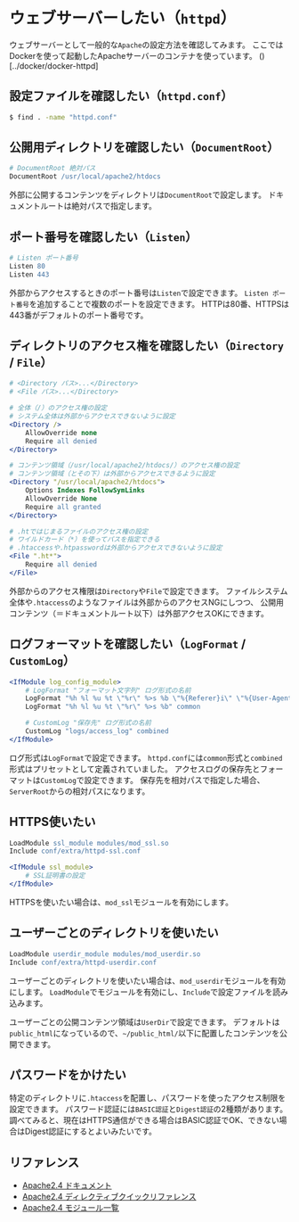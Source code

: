 # ウェブサーバーしたい（``httpd``）

ウェブサーバーとして一般的な``Apache``の設定方法を確認してみます。
ここではDockerを使って起動したApacheサーバーのコンテナを使っています。
()[../docker/docker-httpd]

## 設定ファイルを確認したい（``httpd.conf``）

```bash
$ find . -name "httpd.conf"
```

## 公開用ディレクトリを確認したい（``DocumentRoot``）

```apache
# DocumentRoot 絶対パス
DocumentRoot /usr/local/apache2/htdocs
```

外部に公開するコンテンツをディレクトリは``DocumentRoot``で設定します。
ドキュメントルートは絶対パスで指定します。

## ポート番号を確認したい（``Listen``）

```apache
# Listen ポート番号
Listen 80
Listen 443
```

外部からアクセスするときのポート番号は``Listen``で設定できます。
``Listen ポート番号``を追加することで複数のポートを設定できます。
HTTPは80番、HTTPSは443番がデフォルトのポート番号です。

## ディレクトリのアクセス権を確認したい（``Directory`` / ``File``）

```apache
# <Directory パス>...</Directory>
# <File パス>...</Directory>

# 全体（/）のアクセス権の設定
# システム全体は外部からアクセスできないように設定
<Directory />
    AllowOverride none
    Require all denied
</Directory>

# コンテンツ領域（/usr/local/apache2/htdocs/）のアクセス権の設定
# コンテンツ領域（とその下）は外部からアクセスできるように設定
<Directory "/usr/local/apache2/htdocs">
    Options Indexes FollowSymLinks
    AllowOverride None
    Require all granted
</Directory>

# .htではじまるファイルのアクセス権の設定
# ワイルドカード（*）を使ってパスを指定できる
# .htaccessや.htpasswordは外部からアクセスできないように設定
<File ".ht*">
    Require all denied
</File>
```

外部からのアクセス権限は``Directory``や``File``で設定できます。
ファイルシステム全体や``.htaccess``のようなファイルは外部からのアクセスNGにしつつ、
公開用コンテンツ（＝ドキュメントルート以下）は外部アクセスOKにできます。

## ログフォーマットを確認したい（``LogFormat`` / ``CustomLog``）

```apache
<IfModule log_config_module>
    # LogFormat "フォーマット文字列" ログ形式の名前
    LogFormat "%h %l %u %t \"%r\" %>s %b \"%{Referer}i\" \"%{User-Agent}i\"" combined
    LogFormat "%h %l %u %t \"%r\" %>s %b" common

    # CustomLog "保存先" ログ形式の名前
    CustomLog "logs/access_log" combined
</IfModule>
```

ログ形式は``LogFormat``で設定できます。
``httpd.conf``には``common``形式と``combined``形式はプリセットとして定義されていました。
アクセスログの保存先とフォーマットは``CustomLog``で設定できます。
保存先を相対パスで指定した場合、``ServerRoot``からの相対パスになります。

## HTTPS使いたい

```apache
LoadModule ssl_module modules/mod_ssl.so
Include conf/extra/httpd-ssl.conf

<IfModule ssl_module>
    # SSL証明書の設定
</IfModule>
```

HTTPSを使いたい場合は、``mod_ssl``モジュールを有効にします。

## ユーザーごとのディレクトリを使いたい

```apache
LoadModule userdir_module modules/mod_userdir.so
Include conf/extra/httpd-userdir.conf
```

ユーザーごとのディレクトリを使いたい場合は、``mod_userdir``モジュールを有効にします。
``LoadModule``でモジュールを有効にし、``Include``で設定ファイルを読み込みます。

ユーザーごとの公開コンテンツ領域は``UserDir``で設定できます。
デフォルトは``public_html``になっているので、``~/public_html/``以下に配置したコンテンツを公開できます。

## パスワードをかけたい

特定のディレクトリに``.htaccess``を配置し、パスワードを使ったアクセス制限を設定できます。
パスワード認証には``BASIC認証``と``Digest認証``の2種類があります。
調べてみると、現在はHTTPS通信ができる場合はBASIC認証でOK、できない場合はDigest認証にするとよいみたいです。


## リファレンス

- [Apache2.4 ドキュメント](https://httpd.apache.org/docs/2.4/)
- [Apache2.4 ディレクティブクイックリファレンス](https://httpd.apache.org/docs/2.4/ja/mod/quickreference.html)
- [Apache2.4 モジュール一覧](https://httpd.apache.org/docs/2.4/ja/mod/)
